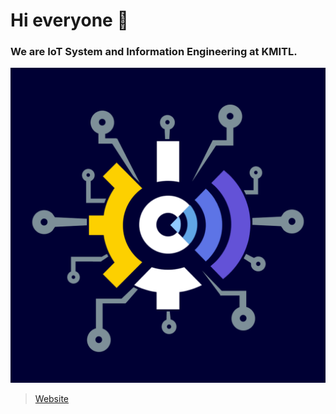 # Hi everyone 👋

### We are IoT System and Information Engineering at KMITL.

![IoTE](../assets/logo/IoTEbg.png)

> [Website](https://ite.kmitl.ac.th/about.php)
